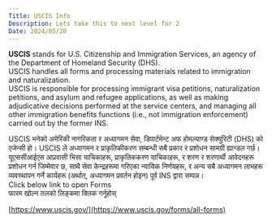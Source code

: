 ```yaml
---
Title: USCIS Info
Description: Lets take this to next level for 2
Date: 2024/05/20
---
```

**USCIS** stands for U.S. Citizenship and Immigration Services, an agency of the Department of Homeland Security (DHS).<br/>
USCIS handles all forms and processing materials related to immigration and naturalization.
<br/>USCIS is responsible for processing immigrant visa petitions, naturalization petitions, and asylum and refugee applications, 
as well as making adjudicative decisions performed at the service centers, and managing all other immigration benefits 
functions (i.e., not immigration enforcement) carried out by the former INS. <br/>

USCIS भनेको अमेरिकी नागरिकता र अध्यागमन सेवा, डिपार्टमेन्ट अफ होमल्याण्ड सेक्युरिटी (DHS) को एजेन्सी हो।
USCIS ले अध्यागमन र प्राकृतिकीकरण सम्बन्धी सबै प्रकार र प्रशोधन सामग्री ह्यान्डल गर्छ।
<br/>यूएससीआईएस आप्रवासी भिसा याचिकाहरू, प्राकृतिककरण याचिकाहरू, र शरण र शरणार्थी आवेदनहरू प्रशोधन गर्न जिम्मेवार छ,
साथै सेवा केन्द्रहरूमा गरिएका न्यायिक निर्णयहरू, र अन्य सबै अध्यागमन लाभहरू व्यवस्थापन गर्ने
कार्यहरू (अर्थात्, अध्यागमन प्रवर्तन होइन) पूर्व INS द्वारा सम्पन्न।
<br/>
Click below link to open Forms<br/>फारम खोल्न तलको लिङ्कमा क्लिक गर्नुहोस्
<br/>

[https://www.uscis.gov/](https://www.uscis.gov/forms/all-forms)